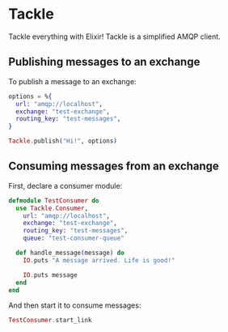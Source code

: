 # Tackle

Tackle everything with Elixir!
Tackle is a simplified AMQP client.

## Publishing messages to an exchange

To publish a message to an exchange:

``` elixir
options = %{
  url: "amqp://localhost",
  exchange: "test-exchange",
  routing_key: "test-messages",
}

Tackle.publish("Hi!", options)
```

## Consuming messages from an exchange

First, declare a consumer module:

``` elixir
defmodule TestConsumer do
  use Tackle.Consumer,
    url: "amqp://localhost",
    exchange: "test-exchange",
    routing_key: "test-messages",
    queue: "test-consumer-queue"

  def handle_message(message) do
    IO.puts "A message arrived. Life is good!"

    IO.puts message
  end
end
```

And then start it to consume messages:

``` elixir
TestConsumer.start_link
```
